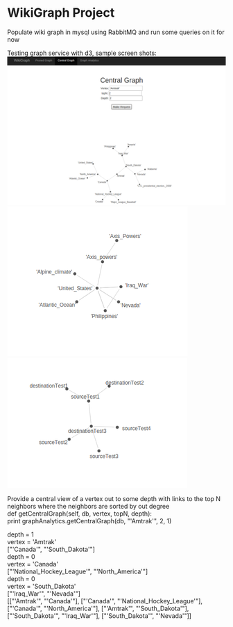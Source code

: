 WikiGraph Project
======

Populate wiki graph in mysql using RabbitMQ and run some queries on it for now

Testing graph service with d3, sample screen shots:
![Alt text](/screenshots/centralGraphAmtrak.png?raw=true "Central Graph of Amtrak")
![Alt text](/screenshots/initUSACrawl.png?raw=true "Init USA crawl Test")
![Alt text](/screenshots/graphTest.png?raw=true "Init Graph Test")

Provide a central view of a vertex out to some depth with links to the top N neighbors where the neighbors are sorted by out degree<br/>
def getCentralGraph(self, db, vertex, topN, depth):<br/>
print graphAnalytics.getCentralGraph(db, "'Amtrak'", 2, 1)

depth = 1  <br/>
vertex = 'Amtrak' <br/>
["'Canada'", "'South_Dakota'"]<br/>
depth = 0<br/>
vertex = 'Canada'<br/>
["'National_Hockey_League'", "'North_America'"]<br/>
depth = 0<br/>
vertex = 'South_Dakota'<br/>
["'Iraq_War'", "'Nevada'"]<br/>
[["'Amtrak'", "'Canada'"], ["'Canada'", "'National_Hockey_League'"], ["'Canada'", "'North_America'"], ["'Amtrak'", "'South_Dakota'"], ["'South_Dakota'", "'Iraq_War'"], ["'South_Dakota'", "'Nevada'"]]
